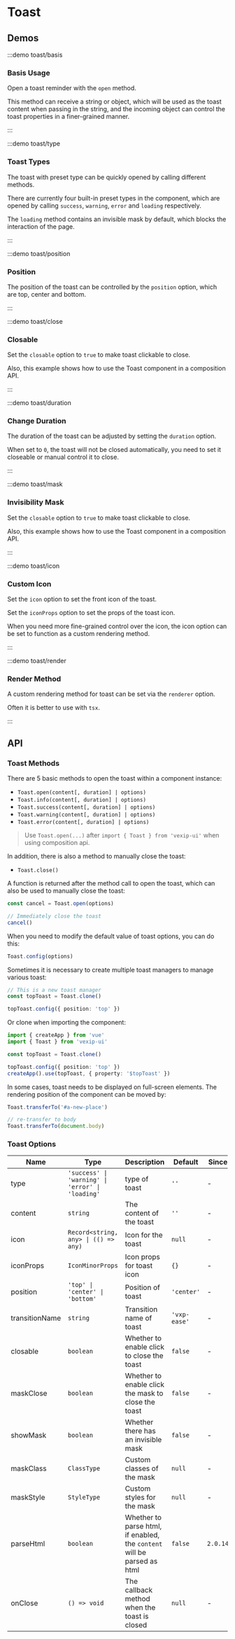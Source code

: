 # Toast

## Demos

:::demo toast/basis

### Basis Usage

Open a toast reminder with the `open` method.

This method can receive a string or object, which will be used as the toast content when passing in the string, and the incoming object can control the toast properties in a finer-grained manner.

:::

:::demo toast/type

### Toast Types

The toast with preset type can be quickly opened by calling different methods.

There are currently four built-in preset types in the component, which are opened by calling `success`, `warning`, `error` and `loading` respectively.

The `loading` method contains an invisible mask by default, which blocks the interaction of the page.

:::

:::demo toast/position

### Position

The position of the toast can be controlled by the `position` option, which are top, center and bottom.

:::

:::demo toast/close

### Closable

Set the `closable` option to `true` to make toast clickable to close.

Also, this example shows how to use the Toast component in a composition API.

:::

:::demo toast/duration

### Change Duration

The duration of the toast can be adjusted by setting the `duration` option.

When set to `0`, the toast will not be closed automatically, you need to set it closeable or manual control it to close.

:::

:::demo toast/mask

### Invisibility Mask

Set the `closable` option to `true` to make toast clickable to close.

Also, this example shows how to use the Toast component in a composition API.

:::

:::demo toast/icon

### Custom Icon

Set the `icon` option to set the front icon of the toast.

Set the `iconProps` option to set the props of the toast icon.

When you need more fine-grained control over the icon, the icon option can be set to function as a custom rendering method.

:::

:::demo toast/render

### Render Method

A custom rendering method for toast can be set via the `renderer` option.

Often it is better to use with `tsx`.

:::

## API

### Toast Methods

There are 5 basic methods to open the toast within a component instance:

- `Toast.open(content[, duration] | options)`
- `Toast.info(content[, duration] | options)`
- `Toast.success(content[, duration] | options)`
- `Toast.warning(content[, duration] | options)`
- `Toast.error(content[, duration] | options)`

> Use `Toast.open(...)` after `import { Toast } from 'vexip-ui'` when using composition api.

In addition, there is also a method to manually close the toast:

- `Toast.close()`

A function is returned after the method call to open the toast, which can also be used to manually close the toast:

```ts
const cancel = Toast.open(options)

// Immediately close the toast
cancel()
```

When you need to modify the default value of toast options, you can do this:

```ts
Toast.config(options)
```

Sometimes it is necessary to create multiple toast managers to manage various toast:

```ts
// This is a new toast manager
const topToast = Toast.clone()

topToast.config({ position: 'top' })
```

Or clone when importing the component:

```ts
import { createApp } from 'vue'
import { Toast } from 'vexip-ui'

const topToast = Toast.clone()

topToast.config({ position: 'top' })
createApp().use(topToast, { property: '$topToast' })
```

In some cases, toast needs to be displayed on full-screen elements. The rendering position of the component can be moved by:

```ts
Toast.transferTo('#a-new-place')

// re-transfer to body
Toast.transferTo(document.body)
```

### Toast Options

| Name           | Type                                             | Description                                                             | Default      | Since    |
| -------------- | ------------------------------------------------ | ----------------------------------------------------------------------- | ------------ | -------- |
| type           | `'success' \| 'warning' \| 'error' \| 'loading'` | type of toast                                                           | `''`         | -        |
| content        | `string`                                         | The content of the toast                                                | `''`         | -        |
| icon           | `Record<string, any> \| (() => any)`             | Icon for the toast                                                      | `null`       | -        |
| iconProps      | `IconMinorProps`                                 | Icon props for toast icon                                               | `{}`         | -        |
| position       | `'top' \| 'center' \| 'bottom'`                  | Position of toast                                                       | `'center'`   | -        |
| transitionName | `string`                                         | Transition name of toast                                                | `'vxp-ease'` | -        |
| closable       | `boolean`                                        | Whether to enable click to close the toast                              | `false`      | -        |
| maskClose      | `boolean`                                        | Whether to enable click the mask to close the toast                     | `false`      | -        |
| showMask       | `boolean`                                        | Whether there has an invisible mask                                     | `false`      | -        |
| maskClass      | `ClassType`                                      | Custom classes of the mask                                              | `null`       | -        |
| maskStyle      | `StyleType`                                      | Custom styles for the mask                                              | `null`       | -        |
| parseHtml      | `boolean`                                        | Whether to parse html, if enabled, the `content` will be parsed as html | `false`      | `2.0.14` |
| onClose        | `() => void`                                     | The callback method when the toast is closed                            | `null`       | -        |
